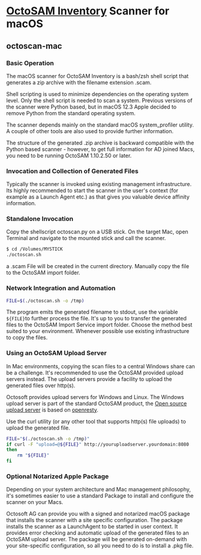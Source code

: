 # [OctoSAM Inventory](https://octosoft.ch) Scanner for macOS

## octoscan-mac

### Basic Operation

The macOS scanner for OctoSAM Inventory is a bash/zsh shell script that generates a zip archive with the filename extension .scam.

Shell scripting is used to minimize dependencies on the operating system level. Only the shell script is needed to scan a system.
Previous versions of the scanner were Python based, but in macOS 12.3 Apple decided to remove Python from the standard operating system.

The scanner depends mainly on the standard macOS system_profiler utility. A couple of other tools are also used to provide further information.

The structure of the generated .zip archive is backward compatible with the Python based scanner - however, to get full information for AD joined Macs, you need to be running OctoSAM 1.10.2.50 or later.

### Invocation and Collection of Generated Files

Typically the scanner is invoked using existing management infrastructure.
Its highly recommended to start the scanner in the user's context (for example as a Launch Agent etc.) as that gives you valuable device affinity information.

### Standalone Invocation

Copy the shellscript octoscan.py on a USB stick. On the target Mac, open Terminal and navigate to the mounted stick and call the scanner.

```sh
$ cd /Volumes/MYSTICK
./octoscan.sh
```

a .scam File will be created in the current directory. Manually copy the file to the OctoSAM import folder.

### Network Integration and Automation


```sh
FILE=$(./octoscan.sh -o /tmp)
```

The program emits the generated filename to stdout, use the variable `${FILE}`to further process the file.
It's up to you to transfer the generated files to the OctoSAM Import Service import folder. Choose the method best suited to your environment. Whenever possible use existing infrastructure to copy the files.

### Using an OctoSAM Upload Server

In Mac environments, copying the scan files to a central Windows share can be a challenge. It's recommended to 
use the OctoSAM provided upload servers instead. The upload servers provide a facility to upload the generated files over http(s).

Octosoft provides upload servers for Windows and Linux. The Windows upload server is part of the standard OctoSAM product, the [Open source upload server](https://github.com/octosoft/octopus-resty) is based on [openresty](http://openresty.org/en/).

Use the curl utility (or any other tool that supports http(s) file uploads) to upload the generated file.

```sh
FILE="$(./octoscan.sh -o /tmp)"
if curl -F "upload=@${FILE}" http://youruploadserver.yourdomain:8080
then
    rm "${FILE}"
fi
```

### Optional Notarized Apple Package

Depending on your system architecture and Mac management philosophy, it's sometimes easier to use a standard Package to install and configure the scanner on your Macs.

Octosoft AG can provide you with a signed and notarized macOS package that installs the scanner with a site specific configuration.
The package installs the scanner as a LaunchAgent to be started in user context. It provides error checking and automatic upload of the generated files to an OctoSAM upload server. The package will be generated on-demand with your site-specific configuration, so all you need to do is to install a .pkg file.

